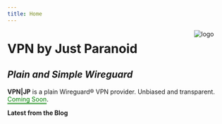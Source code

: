 ```yaml
---
title: Home
---
```


<img src="/images/logo.svg" style="max-width:30%;min-width:80px;float:right;" alt="logo" />

# VPN by Just Paranoid
## _Plain and Simple Wireguard_

**VPN|JP** is a plain Wireguard® VPN provider. Unbiased and transparent. <span style="color:green; border-bottom: 3px double;">Coming Soon</span>.

**Latest from the Blog**